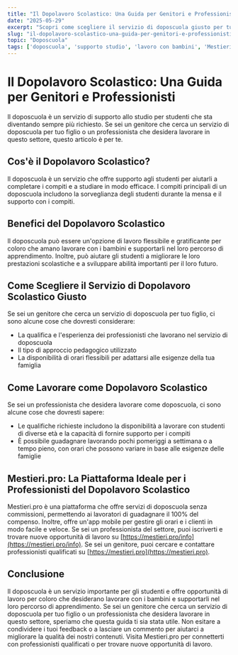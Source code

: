 ```yaml
---
title: "Il Dopolavoro Scolastico: Una Guida per Genitori e Professionisti"
date: "2025-05-29"
excerpt: "Scopri come scegliere il servizio di doposcuola giusto per tuo figlio e come lavorare come doposcuola con Mestieri.pro"
slug: "il-dopolavoro-scolastico-una-guida-per-genitori-e-professionisti"
topic: "Doposcuola"
tags: ['doposcuola', 'supporto studio', 'lavoro con bambini', 'Mestieri.pro']
---
```

# Il Dopolavoro Scolastico: Una Guida per Genitori e Professionisti

Il doposcuola è un servizio di supporto allo studio per studenti che sta diventando sempre più richiesto. Se sei un genitore che cerca un servizio di doposcuola per tuo figlio o un professionista che desidera lavorare in questo settore, questo articolo è per te.

## Cos'è il Dopolavoro Scolastico?

Il doposcuola è un servizio che offre supporto agli studenti per aiutarli a completare i compiti e a studiare in modo efficace. I compiti principali di un doposcuola includono la sorveglianza degli studenti durante la mensa e il supporto con i compiti.

## Benefici del Dopolavoro Scolastico

Il doposcuola può essere un'opzione di lavoro flessibile e gratificante per coloro che amano lavorare con i bambini e supportarli nel loro percorso di apprendimento. Inoltre, può aiutare gli studenti a migliorare le loro prestazioni scolastiche e a sviluppare abilità importanti per il loro futuro.

## Come Scegliere il Servizio di Dopolavoro Scolastico Giusto

Se sei un genitore che cerca un servizio di doposcuola per tuo figlio, ci sono alcune cose che dovresti considerare:

* La qualifica e l'esperienza dei professionisti che lavorano nel servizio di doposcuola
* Il tipo di approccio pedagogico utilizzato
* La disponibilità di orari flessibili per adattarsi alle esigenze della tua famiglia

## Come Lavorare come Dopolavoro Scolastico

Se sei un professionista che desidera lavorare come doposcuola, ci sono alcune cose che dovresti sapere:

* Le qualifiche richieste includono la disponibilità a lavorare con studenti di diverse età e la capacità di fornire supporto per i compiti
* È possibile guadagnare lavorando pochi pomeriggi a settimana o a tempo pieno, con orari che possono variare in base alle esigenze delle famiglie

## Mestieri.pro: La Piattaforma Ideale per i Professionisti del Dopolavoro Scolastico

Mestieri.pro è una piattaforma che offre servizi di doposcuola senza commissioni, permettendo ai lavoratori di guadagnare il 100% del compenso. Inoltre, offre un'app mobile per gestire gli orari e i clienti in modo facile e veloce. Se sei un professionista del settore, puoi iscriverti e trovare nuove opportunità di lavoro su [https://mestieri.pro/info](https://mestieri.pro/info). Se sei un genitore, puoi cercare e contattare professionisti qualificati su [https://mestieri.pro](https://mestieri.pro).

## Conclusione

Il doposcuola è un servizio importante per gli studenti e offre opportunità di lavoro per coloro che desiderano lavorare con i bambini e supportarli nel loro percorso di apprendimento. Se sei un genitore che cerca un servizio di doposcuola per tuo figlio o un professionista che desidera lavorare in questo settore, speriamo che questa guida ti sia stata utile. Non esitare a condividere i tuoi feedback o a lasciare un commento per aiutarci a migliorare la qualità dei nostri contenuti. Visita Mestieri.pro per connetterti con professionisti qualificati o per trovare nuove opportunità di lavoro.
